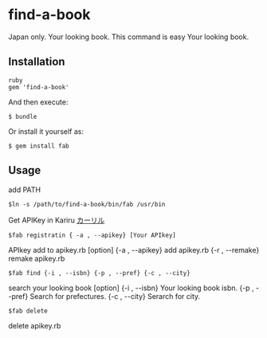 # find-a-book

Japan only.
Your looking book.
This command is easy Your looking book.

## Installation


```
ruby
gem 'find-a-book'
```

And then execute:

    $ bundle

Or install it yourself as:

    $ gem install fab

## Usage
add PATH

    $ln -s /path/to/find-a-book/bin/fab /usr/bin

Get APIKey in Kariru
[カーリル](https://calil.jp/"calil")

    $fab registratin { -a , --apikey} [Your APIkey]
APIkey add to apikey.rb
[option]
{-a , --apikey} add apikey.rb
{-r , --remake} remake apikey.rb

    $fab find {-i , --isbn} {-p , --pref} {-c , --city}
search your  looking book
[option]
{-i , --isbn} Your looking book isbn.
{-p , --pref} Search for prefectures.
{-c , --city} Serarch for city.

    $fab delete 
delete apikey.rb
